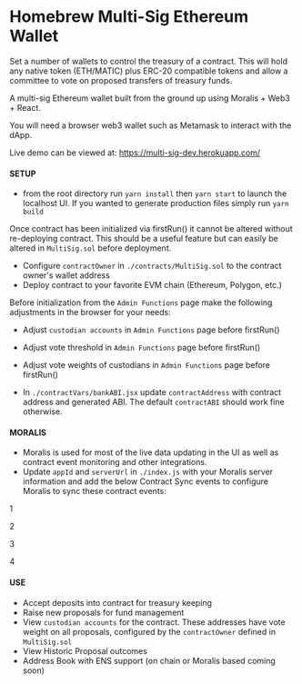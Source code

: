 # Homebrew Multi-Sig Ethereum Wallet
Set a number of wallets to control the treasury of a contract. This will hold any native token (ETH/MATIC) plus ERC-20 compatible tokens and allow a committee to vote on proposed transfers of treasury funds. 

A multi-sig Ethereum wallet built from the ground up using Moralis + Web3 + React.

You will need a browser web3 wallet such as Metamask to interact with the dApp. 

Live demo can be viewed at: https://multi-sig-dev.herokuapp.com/

#### SETUP
* from the root directory run `yarn install` then `yarn start` to launch the localhost UI. If you wanted to generate production files simply run `yarn build`

Once contract has been initialized via firstRun() it cannot be altered without re-deploying contract. This should be a useful feature but can easily be altered in `MultiSig.sol` before deployment.

* Configure `contractOwner` in `./contracts/MultiSig.sol` to the contract owner's wallet address
* Deploy contract to your favorite EVM chain (Ethereum, Polygon, etc.)

Before initialization from the `Admin Functions` page make the following adjustments in the browser for your needs: 

* Adjust `custodian accounts` in `Admin Functions` page before firstRun()
* Adjust vote threshold in `Admin Functions` page before firstRun()
* Adjust vote weights of custodians in `Admin Functions` page before firstRun() 


* In `./contractVars/bankABI.jsx` update `contractAddress` with contract address and generated ABI. The default `contractABI` should work fine otherwise.

#### MORALIS
* Moralis is used for most of the live data updating in the UI as well as contract event monitoring and other integrations. 
* Update `appId` and `serverUrl` in `./index.js` with your Moralis server information and add the below Contract Sync events to configure Moralis to sync these contract events:

1

2

3

4


#### USE
* Accept deposits into contract for treasury keeping
* Raise new proposals for fund management
* View `custodian accounts` for the contract. These addresses have vote weight on all proposals, configured by the `contractOwner` defined in `MultiSig.sol`
* View Historic Proposal outcomes
* Address Book with ENS support (on chain or Moralis based coming soon)

